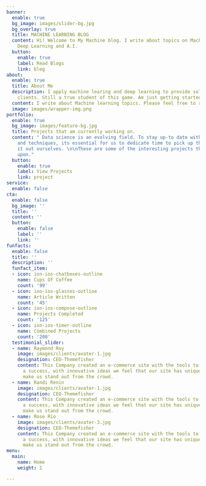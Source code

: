 ```yaml
---
banner:
  enable: true
  bg_image: images/slider-bg.jpg
  bg_overlay: true
  title: MACHINE LEARNING BLOG
  content: Hi! Welcome to My Machine blog. I write about topics on Machine Learning,
    Deep Learning and A.I.
  button:
    enable: true
    label: Read Blogs
    link: blog
about:
  enable: true
  title: About Me
  description: I apply machine learing and deep learning to provide solutions for
    clients. Still a true student of this game. Am just getting started...
  content: I write about Machine learning topics. Please feel free to read some articles
  image: images/wrapper-img.png
portfolio:
  enable: true
  bg_image: images/feature-bg.jpg
  title: Projects that am currently working on.
  content: " Data science is an evolving field. To stay up-to date with the technology
    and techniques, its essential for us to dedicate time to pick up things and test
    it out ourselves. \n\nThese are some of the interesting projects that i have worked
    upon."
  button:
    enable: true
    label: View Projects
    link: project
service:
  enable: false
cta:
  enable: false
  bg_image: ''
  title: ''
  content: ''
  button:
    enable: false
    label: ''
    link: ''
funfacts:
  enable: false
  title: ''
  description: ''
  funfact_item:
  - icon: ion-ios-chatboxes-outline
    name: Cups Of Coffee
    count: '99'
  - icon: ion-ios-glasses-outline
    name: Article Written
    count: '45'
  - icon: ion-ios-compose-outline
    name: Projects Completed
    count: '125'
  - icon: ion-ios-timer-outline
    name: Combined Projects
    count: '200'
  testimonial_slider:
  - name: Raymond Roy
    image: images/clients/avater-1.jpg
    designation: CEO-Themefisher
    content: This Company created an e-commerce site with the tools to make our business
      a success, with innovative ideas we feel that our site has unique elements that
      make us stand out from the crowd.
  - name: Randi Renin
    image: images/clients/avater-1.jpg
    designation: CEO-Themefisher
    content: This Company created an e-commerce site with the tools to make our business
      a success, with innovative ideas we feel that our site has unique elements that
      make us stand out from the crowd.
  - name: Rose Rio
    image: images/clients/avater-3.jpg
    designation: CEO-Themefisher
    content: This Company created an e-commerce site with the tools to make our business
      a success, with innovative ideas we feel that our site has unique elements that
      make us stand out from the crowd.
menu:
  main:
    name: Home
    weight: 1

---
```

